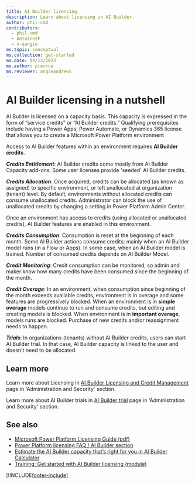 ```yaml
---
title: AI Builder licensing
description: Learn about licensing in AI Builder.
author: phil-cmd
contributors:
  - phil-cmd
  - Antoine2F
  - v-aangie
ms.topic: conceptual
ms.collection: get-started
ms.date: 04/13/2023
ms.author: plarrue
ms.reviewer: angieandrews
---
```


# AI Builder licensing in a nutshell

AI Builder is licensed on a capacity basis. This capacity is expressed in the form of “service credits” or “AI Builder credits.” Qualifying prerequisites include having a Power Apps, Power Automate, or Dynamics 365 license that allows you to create a Microsoft Power Platform environment

Access to AI Builder features within an environment requires **AI Builder credits**.

***Credits Entitlement***:  AI Builder credits come mostly from AI Builder Capacity add-ons. Some user licenses provide 'seeded' AI Builder credits.

***Credits Allocation***: Once acquired, credits can be allocated (as known as assigned) to specific environment, or left unallocated at organization (tenant) level. By default, environments without allocated credits can consume unallocated credits. Administrator can block the use of unallocated credits by changing a setting in Power Platform Admin Center.

Once an environment has access to credits (using allocated or unallocated credits), AI Builder features are enabled in this environment.

***Credits Consumption***: Consumption is reset at the beginning of each month. Some AI Builder actions consume credits: mainly when an AI Builder model runs (in a Flow or Apps). In some case, when an AI Builder model is trained. Number of consumed credits depends on AI Builder Model.

***Credit Monitoring***: Credit consumption can be monitored, so admin and maker know how many credits have been consumed since the beginning of the month. 

***Credit Overage***: In an environment, when consumption since beginning of the month exceeds available credits, environment is in overage and some features are progressively blocked. When an environment is in **simple overage** models continue to run and consume credits, but editing and creating models is blocked. When environment is in **important overage**, models runs are blocked. Purchase of new credits and/or reassignment needs to happen. 

***Trials***: In organizations (tenants) without AI Builder credits, users can start AI Builder trial. In that case, AI Builder capacity is linked to the user and doesn't need to be allocated. 



## Learn more
Learn more about  Licensing  in  [AI Builder Licensing and Credit Management](credit-management.md) page in 'Administration and Security' section. 

Learn more about AI Builder trials in [AI Builder trial](ai-builder-trials.md) page in 'Administration and Security' section.

## See also

- [Microsoft Power Platform Licensing Guide (pdf)](https://go.microsoft.com/fwlink/?LinkId=2085130)
- [Power Platform licensing FAQ / AI Builder section](/power-platform/admin/powerapps-flow-licensing-faq#ai-builder)
- [Estimate the AI Builder capacity that’s right for you in AI Builder Calculator](https://powerapps.microsoft.com/ai-builder-calculator/)
- [Training: Get started with AI Builder licensing (module)](/training/modules/get-started-with-ai-builder-licensing/)


[!INCLUDE[footer-include](includes/footer-banner.md)]
